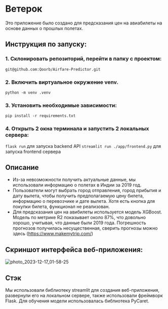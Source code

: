 # Ветерок

Это приложение было создано для предсказания цен на авиабилеты на основе данных о прошлых полетах.

## Инструкция по запуску:
### 1. Склонировать репозиторий, перейти в папку с проектом:
`git@github.com:Qoorb/Airfare-Predictor.git`
### 2. Включить виртуальное окружение venv.
`python -m venv .venv`
### 3. Установить необходимые зависимости:
`pip install -r requirements.txt`
### 4. Открыть 2 окна терминала и запустить 2 локальных сервера:
`flask run` для запуска backend API
`streamlit run ./app/frontend.py` для запуска frontend сервера

## Описание

* Из-за невозможности получить актуальные данные, мы использовали информацию о полетах в Индии за 2019 год.
* Пользователи могут выбрать город отправления, город прибытия и дату вылета, чтобы получить предполагаемую цену билета, информацию о перевозчике и дате вылета. Хотя есть кнопка для покупки билета, функционал не реализован.
* Для предсказания цен на авибилеты используется модель XGBoost. Модель по метрике R2 показывает около 87%, что довольно хорошо, учитывая, что данные были 2019 года. Погрешность прогнозов получилась несущественная, сверить прогнозы можно здесь (https://www.makemytrip.com/)

## Скриншот интерфейса веб-приложения:
![photo_2023-12-17_01-58-25](https://github.com/Qoorb/Airfare-Predictor/assets/69800705/76069cfa-aa2a-4e29-96db-aca5518b49c7)

## Стэк

Мы использовали библиотеку streamlit для создания веб-приложения, развернули его на локальном сервере, также использовали фреймворк Flask. Для обучения модели использовалась библиотека PyCaret.
